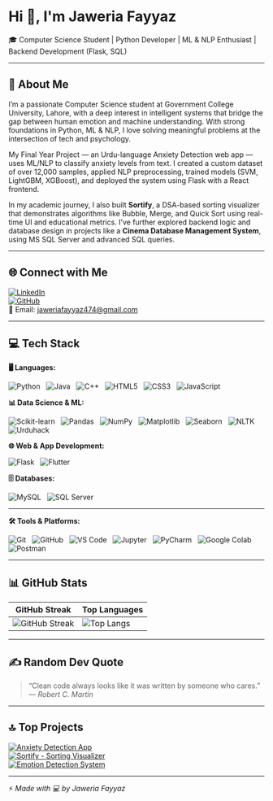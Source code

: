 # Hi 👋, I'm Jaweria Fayyaz

🎓 Computer Science Student | Python Developer | ML & NLP Enthusiast | Backend Development (Flask, SQL)

---

## 💫 About Me

I’m a passionate Computer Science student at Government College University, Lahore, with a deep interest in intelligent systems that bridge the gap between human emotion and machine understanding. With strong foundations in Python, ML & NLP, I love solving meaningful problems at the intersection of tech and psychology.

My Final Year Project — an Urdu-language Anxiety Detection web app — uses ML/NLP to classify anxiety levels from text. I created a custom dataset of over 12,000 samples, applied NLP preprocessing, trained models (SVM, LightGBM, XGBoost), and deployed the system using Flask with a React frontend.

In my academic journey, I also built **Sortify**, a DSA-based sorting visualizer that demonstrates algorithms like Bubble, Merge, and Quick Sort using real-time UI and educational metrics. I’ve further explored backend logic and database design in projects like a **Cinema Database Management System**, using MS SQL Server and advanced SQL queries.

---

## 🌐 Connect with Me

[![LinkedIn](https://img.shields.io/badge/LinkedIn-blue?style=for-the-badge&logo=linkedin)](https://www.linkedin.com/in/jaweria-fayyaz/)  
[![GitHub](https://img.shields.io/badge/GitHub-000?style=for-the-badge&logo=github)](https://github.com/jaweriafayyaz)  
📧 Email: jaweriafayyaz474@gmail.com

---

## 💻 Tech Stack

**🖥️ Languages:**

![Python](https://img.shields.io/badge/Python-3776AB?style=for-the-badge&logo=python&logoColor=white) &nbsp;
![Java](https://img.shields.io/badge/Java-ED8B00?style=for-the-badge&logo=java&logoColor=white) &nbsp;
![C++](https://img.shields.io/badge/C++-00599C?style=for-the-badge&logo=c%2B%2B&logoColor=white) &nbsp;
![HTML5](https://img.shields.io/badge/HTML5-E34F26?style=for-the-badge&logo=html5&logoColor=white) &nbsp;
![CSS3](https://img.shields.io/badge/CSS3-1572B6?style=for-the-badge&logo=css3&logoColor=white) &nbsp;
![JavaScript](https://img.shields.io/badge/JavaScript-F7DF1E?style=for-the-badge&logo=javascript&logoColor=black)

**📊 Data Science & ML:**

![Scikit-learn](https://img.shields.io/badge/Scikit--Learn-F7931E?style=for-the-badge&logo=scikit-learn&logoColor=white) &nbsp;
![Pandas](https://img.shields.io/badge/Pandas-150458?style=for-the-badge&logo=pandas&logoColor=white) &nbsp;
![NumPy](https://img.shields.io/badge/NumPy-013243?style=for-the-badge&logo=numpy&logoColor=white) &nbsp;
![Matplotlib](https://img.shields.io/badge/Matplotlib-202020?style=for-the-badge&logo=matplotlib&logoColor=white) &nbsp;
![Seaborn](https://img.shields.io/badge/Seaborn-3776AB?style=for-the-badge) &nbsp;
![NLTK](https://img.shields.io/badge/NLTK-85bb65?style=for-the-badge) &nbsp;
![Urduhack](https://img.shields.io/badge/Urduhack-blueviolet?style=for-the-badge)

**🌐 Web & App Development:**

![Flask](https://img.shields.io/badge/Flask-000000?style=for-the-badge&logo=flask&logoColor=white) &nbsp;
![Flutter](https://img.shields.io/badge/Flutter-02569B?style=for-the-badge&logo=flutter&logoColor=white)

**🗄️ Databases:**

![MySQL](https://img.shields.io/badge/MySQL-005C84?style=for-the-badge&logo=mysql&logoColor=white) &nbsp;
![SQL Server](https://img.shields.io/badge/SQL%20Server-CC2927?style=for-the-badge&logo=microsoft-sql-server&logoColor=white)

---

**🛠 Tools & Platforms:**

![Git](https://img.shields.io/badge/Git-F05032?style=for-the-badge&logo=git&logoColor=white) &nbsp;
![GitHub](https://img.shields.io/badge/GitHub-181717?style=for-the-badge&logo=github&logoColor=white) &nbsp;
![VS Code](https://img.shields.io/badge/VS%20Code-007ACC?style=for-the-badge&logo=visual-studio-code&logoColor=white) &nbsp;
![Jupyter](https://img.shields.io/badge/Jupyter-F37626?style=for-the-badge&logo=jupyter&logoColor=white) &nbsp;
![PyCharm](https://img.shields.io/badge/PyCharm-000000?style=for-the-badge&logo=pycharm&logoColor=white) &nbsp;
![Google Colab](https://img.shields.io/badge/Google%20Colab-F9AB00?style=for-the-badge&logo=google-colab&logoColor=black) &nbsp;
![Postman](https://img.shields.io/badge/Postman-FF6C37?style=for-the-badge&logo=postman&logoColor=white)

---

## 📊 GitHub Stats

| GitHub Streak | Top Languages |
|---------------|----------------|
| ![GitHub Streak](https://streak-stats.demolab.com?user=jaweriafayyaz&theme=tokyonight&hide_border=true) | ![Top Langs](https://github-readme-stats.vercel.app/api/top-langs/?username=jaweriafayyaz&layout=compact&theme=tokyonight) |

---

## ✍️ Random Dev Quote

> “Clean code always looks like it was written by someone who cares.” — *Robert C. Martin*

---

## 🔝 Top Projects

[![Anxiety Detection App](https://img.shields.io/badge/-Anxiety%20Detection%20App-000?style=flat&logo=github)](https://github.com/final-year-project-anxiety-detection/final-year-project-anxiety-detection)  
[![Sortify - Sorting Visualizer](https://img.shields.io/badge/-Sortify%20Visualizer-000?style=flat&logo=github)](https://github.com/jaweriafayyaz/Sortify)  
[![Emotion Detection System](https://img.shields.io/badge/-Emotion%20Detection%20System-000?style=flat&logo=github)](https://github.com/jaweriafayyaz/Emotion-Detection-System-DeepFace)

---

⚡ *Made with 💻 by Jaweria Fayyaz*
